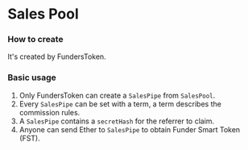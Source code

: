# Sales Pool

### How to create

It's created by FundersToken.

### Basic usage

1. Only FundersToken can create a `SalesPipe` from `SalesPool`.
2. Every `SalesPipe` can be set with a term, a term describes the commission rules.
3. A `SalesPipe` contains a `secretHash` for the referrer to claim.
4. Anyone can send Ether to `SalesPipe` to obtain Funder Smart Token (FST).
